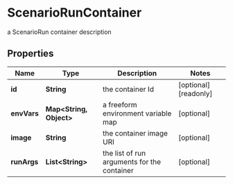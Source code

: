 

# ScenarioRunContainer

a ScenarioRun container description

## Properties

Name | Type | Description | Notes
------------ | ------------- | ------------- | -------------
**id** | **String** | the container Id |  [optional] [readonly]
**envVars** | **Map&lt;String, Object&gt;** | a freeform environment variable map |  [optional]
**image** | **String** | the container image URI |  [optional]
**runArgs** | **List&lt;String&gt;** | the list of run arguments for the container |  [optional]



